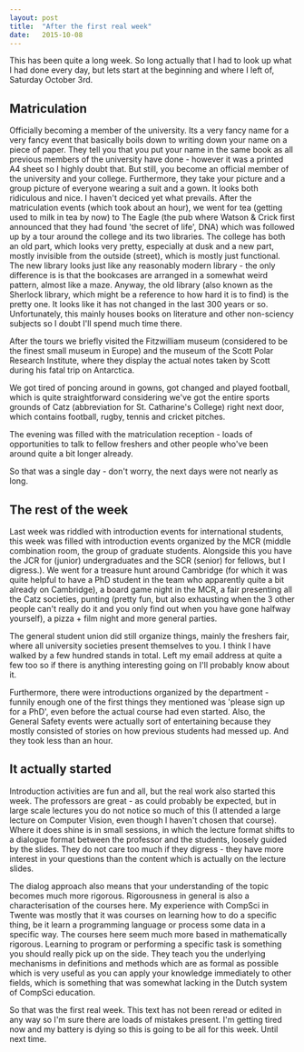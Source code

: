 ```yaml
---
layout: post
title:  "After the first real week"
date:   2015-10-08
---
```


This has been quite a long week. So long actually that I had to look up what I had done every day, but lets start at the beginning and where I left of, Saturday October 3rd.

## Matriculation
Officially becoming a member of the university. Its a very fancy name for a very fancy event that basically boils down to writing down your name on a piece of paper. They tell you that you put your name in the same book as all previous members of the university have done - however it was a printed A4 sheet so I highly doubt that. But still, you become an official member of the university and your college. Furthermore, they take your picture and a group picture of everyone wearing a suit and a gown. It looks both ridiculous and nice. I haven't deciced yet what prevails. After the matriculation events (which took about an hour), we went for tea (getting used to milk in tea by now) to The Eagle (the pub where Watson & Crick first announced that they had found 'the secret of life', DNA) which was followed up by a tour around the college and its two libraries. The college has both an old part, which looks very pretty, especially at dusk and a new part, mostly invisible from the outside (street), which is mostly just functional. The new library looks just like any reasonably modern library - the only difference is is that the bookcases are arranged in a somewhat weird pattern, almost like a maze. Anyway, the old library (also known as the Sherlock library, which might be a reference to how hard it is to find) is the pretty one. It looks like it has not changed in the last 300 years or so. Unfortunately, this mainly houses books on literature and other non-sciency subjects so I doubt I'll spend much time there.

After the tours we briefly visited the Fitzwilliam museum (considered to be the finest small museum in Europe) and the museum of the Scott Polar Research Institute, where they display the actual notes taken by Scott during his fatal trip on Antarctica.

We got tired of poncing around in gowns, got changed and played football, which is quite straightforward considering we've got the entire sports grounds of Catz (abbreviation for St. Catharine's College) right next door, which contains football, rugby, tennis and cricket pitches.

The evening was filled with the matriculation reception - loads of opportunities to talk to fellow freshers and other people who've been around quite a bit longer already.

So that was a single day - don't worry, the next days were not nearly as long.

## The rest of the week
Last week was riddled with introduction events for international students, this week was filled with introduction events organized by the MCR (middle combination room, the group of graduate students. Alongside this you have the JCR for (junior) undergraduates and the SCR (senior) for fellows, but I digress.). We went for a treasure hunt around Cambridge (for which it was quite helpful to have a PhD student in the team who apparently quite a bit already on Cambridge), a board game night in the MCR, a fair presenting all the Catz societies, punting (pretty fun, but also exhausting when the 3 other people can't really do it and you only find out when you have gone halfway yourself), a pizza + film night and more general parties.

The general student union did still organize things, mainly the freshers fair, where all university societies present themselves to you. I think I have walked by a few hundred stands in total. Left my email address at quite a few too so if there is anything interesting going on I'll probably know about it.

Furthermore, there were introductions organized by the department - funnily enough one of the first things they mentioned was 'please sign up for a PhD', even before the actual course had even started. Also, the General Safety events were actually sort of entertaining because they mostly consisted of stories on how previous students had messed up. And they took less than an hour.

## It actually started
Introduction activities are fun and all, but the real work also started this week. The professors are great - as could probably be expected, but in large scale lectures you do not notice so much of this (I attended a large lecture on Computer Vision, even though I haven't chosen that course). Where it does shine is in small sessions, in which the lecture format shifts to a dialogue format between the professor and the students, loosely guided by the slides. They do not care too much if they digress - they have more interest in your questions than the content which is actually on the lecture slides.

The dialog approach also means that your understanding of the topic becomes much more rigorous. Rigorousness in general is also a characterisation of the courses here. My experience with CompSci in Twente was mostly that it was courses on learning how to do a specific thing, be it learn a programming language or process some data in a specific way. The courses here seem much more based in mathematically rigorous. Learning to program or performing a specific task is something you should really pick up on the side. They teach you the underlying mechanisms in definitions and methods which are as formal as possible which is very useful as you can apply your knowledge immediately to other fields, which is something that was somewhat lacking in the Dutch system of CompSci education.


So that was the first real week. This text has not been reread or edited in any way so I'm sure there are loads of mistakes present. I'm getting tired now and my battery is dying so this is going to be all for this week. Until next time.
